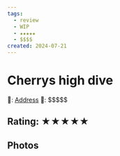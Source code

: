 ```yaml
---
tags:
  - review
  - WIP
  - ★★★★★
  - $$$$
created: 2024-07-21
---
```


# Cherrys high dive

📌: [Address]()
💸: \$\$\$\$\$

## Rating: ★★★★★

## Photos
